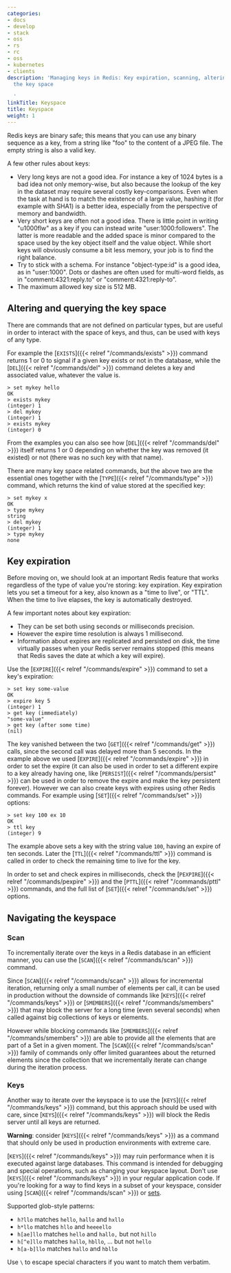 ```yaml
---
categories:
- docs
- develop
- stack
- oss
- rs
- rc
- oss
- kubernetes
- clients
description: 'Managing keys in Redis: Key expiration, scanning, altering and querying
  the key space

  '
linkTitle: Keyspace
title: Keyspace
weight: 1
---
```


Redis keys are binary safe; this means that you can use any binary sequence as a
key, from a string like "foo" to the content of a JPEG file.
The empty string is also a valid key.

A few other rules about keys: 

* Very long keys are not a good idea. For instance a key of 1024 bytes is a bad
  idea not only memory-wise, but also because the lookup of the key in the
  dataset may require several costly key-comparisons. Even when the task at hand
  is to match the existence of a large value, hashing it (for example
  with SHA1) is a better idea, especially from the perspective of memory
  and bandwidth.
* Very short keys are often not a good idea. There is little point in writing
  "u1000flw" as a key if you can instead write "user:1000:followers".  The latter
  is more readable and the added space is minor compared to the space used by
  the key object itself and the value object. While short keys will obviously
  consume a bit less memory, your job is to find the right balance.
* Try to stick with a schema. For instance "object-type:id" is a good
  idea, as in "user:1000". Dots or dashes are often used for multi-word
  fields, as in "comment:4321:reply.to" or "comment:4321:reply-to".
* The maximum allowed key size is 512 MB.

## Altering and querying the key space

There are commands that are not defined on particular types, but are useful
in order to interact with the space of keys, and thus, can be used with
keys of any type.

For example the [`EXISTS`]({{< relref "/commands/exists" >}}) command returns 1 or 0 to signal if a given key
exists or not in the database, while the [`DEL`]({{< relref "/commands/del" >}}) command deletes a key
and associated value, whatever the value is.

    > set mykey hello
    OK
    > exists mykey
    (integer) 1
    > del mykey
    (integer) 1
    > exists mykey
    (integer) 0

From the examples you can also see how [`DEL`]({{< relref "/commands/del" >}}) itself returns 1 or 0 depending on whether
the key was removed (it existed) or not (there was no such key with that
name).

There are many key space related commands, but the above two are the
essential ones together with the [`TYPE`]({{< relref "/commands/type" >}}) command, which returns the kind
of value stored at the specified key:

    > set mykey x
    OK
    > type mykey
    string
    > del mykey
    (integer) 1
    > type mykey
    none

## Key expiration

Before moving on, we should look at an important Redis feature that works regardless of the type of value you're storing: key expiration. Key expiration lets you set a timeout for a key, also known as a "time to live", or "TTL". When the time to live elapses, the key is automatically destroyed. 

A few important notes about key expiration:

* They can be set both using seconds or milliseconds precision.
* However the expire time resolution is always 1 millisecond.
* Information about expires are replicated and persisted on disk, the time virtually passes when your Redis server remains stopped (this means that Redis saves the date at which a key will expire).

Use the [`EXPIRE`]({{< relref "/commands/expire" >}}) command to set a key's expiration:

    > set key some-value
    OK
    > expire key 5
    (integer) 1
    > get key (immediately)
    "some-value"
    > get key (after some time)
    (nil)

The key vanished between the two [`GET`]({{< relref "/commands/get" >}}) calls, since the second call was
delayed more than 5 seconds. In the example above we used [`EXPIRE`]({{< relref "/commands/expire" >}}) in
order to set the expire (it can also be used in order to set a different
expire to a key already having one, like [`PERSIST`]({{< relref "/commands/persist" >}}) can be used in order
to remove the expire and make the key persistent forever). However we
can also create keys with expires using other Redis commands. For example
using [`SET`]({{< relref "/commands/set" >}}) options:

    > set key 100 ex 10
    OK
    > ttl key
    (integer) 9

The example above sets a key with the string value `100`, having an expire
of ten seconds. Later the [`TTL`]({{< relref "/commands/ttl" >}}) command is called in order to check the
remaining time to live for the key.

In order to set and check expires in milliseconds, check the [`PEXPIRE`]({{< relref "/commands/pexpire" >}}) and
the [`PTTL`]({{< relref "/commands/pttl" >}}) commands, and the full list of [`SET`]({{< relref "/commands/set" >}}) options.

## Navigating the keyspace

### Scan
To incrementally  iterate over the keys in a Redis database in an efficient manner, you can use the [`SCAN`]({{< relref "/commands/scan" >}}) command.

Since [`SCAN`]({{< relref "/commands/scan" >}}) allows for incremental iteration, returning only a small number of elements per call, it can be used in production without the downside of commands like [`KEYS`]({{< relref "/commands/keys" >}}) or [`SMEMBERS`]({{< relref "/commands/smembers" >}}) that may block the server for a long time (even several seconds) when called against big collections of keys or elements.

However while blocking commands like [`SMEMBERS`]({{< relref "/commands/smembers" >}}) are able to provide all the elements that are part of a Set in a given moment.
The [`SCAN`]({{< relref "/commands/scan" >}}) family of commands only offer limited guarantees about the returned elements since the collection that we incrementally iterate can change during the iteration process.

### Keys

Another way to iterate over the keyspace is to use the [`KEYS`]({{< relref "/commands/keys" >}}) command, but this approach should be used with care, since [`KEYS`]({{< relref "/commands/keys" >}}) will block the Redis server until all keys are returned.

**Warning**: consider [`KEYS`]({{< relref "/commands/keys" >}}) as a command that should only be used in production
environments with extreme care.

[`KEYS`]({{< relref "/commands/keys" >}}) may ruin performance when it is executed against large databases.
This command is intended for debugging and special operations, such as changing
your keyspace layout.
Don't use [`KEYS`]({{< relref "/commands/keys" >}}) in your regular application code.
If you're looking for a way to find keys in a subset of your keyspace, consider
using [`SCAN`]({{< relref "/commands/scan" >}}) or [sets][tdts].

[tdts]: /develop/data-types#sets

Supported glob-style patterns:

* `h?llo` matches `hello`, `hallo` and `hxllo`
* `h*llo` matches `hllo` and `heeeello`
* `h[ae]llo` matches `hello` and `hallo,` but not `hillo`
* `h[^e]llo` matches `hallo`, `hbllo`, ... but not `hello`
* `h[a-b]llo` matches `hallo` and `hbllo`

Use `\` to escape special characters if you want to match them verbatim.
